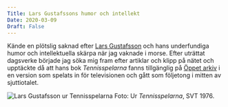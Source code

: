 ```yaml
---
Title: Lars Gustafssons humor och intellekt
Date: 2020-03-09
Draft: False
---
```


Kände en plötslig saknad efter [Lars Gustafsson](https://sv.wikipedia.org/wiki/Lars_Gustafsson) och hans underfundiga humor och intellektuella skärpa när jag vaknade i morse. Efter uträttat dagsverke började jag söka mig fram efter artiklar och klipp på nätet och upptäckte då att hans bok _Tennisspelarna_ fanns tillgänglig på [Öppet arkiv](https://www.oppetarkiv.se/etikett/titel/Tennisspelarna/) i en version som spelats in för televisionen och gått som följetong i mitten av sjuttiotalet. 

![Lars Gustafsson ur Tennisspelarna](/images/larsgustafsson.png) Foto: Ur *Tennisspelarna*, SVT 1976.
